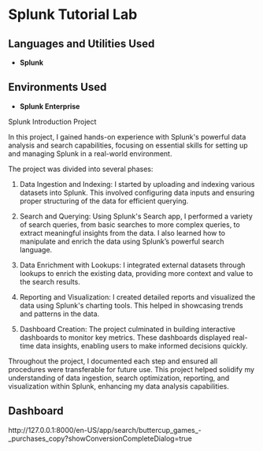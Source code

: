 <h1>Splunk Tutorial Lab</h1>

<h2>Languages and Utilities Used</h2>

- <b>Splunk</b> 

 

<h2>Environments Used </h2>

- <b>Splunk Enterprise</b> 
 
Splunk Introduction Project

In this project, I gained hands-on experience with Splunk's powerful data analysis and search capabilities, focusing on essential skills for setting up and managing Splunk in a real-world environment. 

The project was divided into several phases:

1. Data Ingestion and Indexing: I started by uploading and indexing various datasets into Splunk. This involved configuring data inputs and ensuring proper structuring of the data for efficient querying.

2. Search and Querying: Using Splunk's Search app, I performed a variety of search queries, from basic searches to more complex queries, to extract meaningful insights from the data. I also learned how to manipulate and enrich the data using Splunk’s powerful search language.

3. Data Enrichment with Lookups: I integrated external datasets through lookups to enrich the existing data, providing more context and value to the search results.

4. Reporting and Visualization: I created detailed reports and visualized the data using Splunk's charting tools. This helped in showcasing trends and patterns in the data.

5. Dashboard Creation: The project culminated in building interactive dashboards to monitor key metrics. These dashboards displayed real-time data insights, enabling users to make informed decisions quickly.

Throughout the project, I documented each step and ensured all procedures were transferable for future use. This project helped solidify my understanding of data ingestion, search optimization, reporting, and visualization within Splunk, enhancing my data analysis capabilities.

<h2>Dashboard</h2>
http://127.0.0.1:8000/en-US/app/search/buttercup_games_-_purchases_copy?showConversionCompleteDialog=true




</p>

<!--
 ```diff
- text in red
+ text in green
! text in orange
# text in gray
@@ text in purple (and bold)@@
```
--!>
